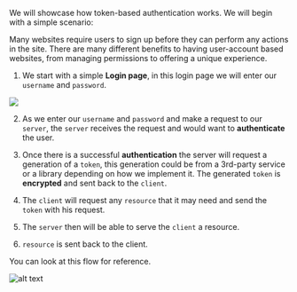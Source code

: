 We will showcase how token-based authentication works. We will begin with a simple scenario: 

Many websites require users to sign up before they can perform any actions in the site. There are many different benefits to having user-account based websites, from managing permissions to offering a unique experience.



1. We start with a simple **Login page**, in this login page we will enter our `username` and `password`.

![](https://i.ytimg.com/vi/eeHqZeJ9Vqc/maxresdefault.jpg)

2. As we enter our `username` and `password` and make a request to our `server`, the `server` receives the request and would want to **authenticate** the user.

3. Once there is a successful **authentication** the server will request a generation of a `token`, this generation could be from a 3rd-party service or a library depending on how we implement it. The generated `token` is **encrypted** and sent back to the `client`.

4. The `client` will request any `resource` that it may need and send the `token` with his request.

5. The `server` then will be able to serve the `client` a resource.

6. `resource` is sent back to the client.

You can look at this flow for reference.

![alt text](.guides/img/TokenBasedAuthentication.png)

